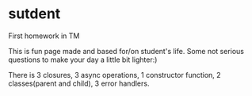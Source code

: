 # sutdent
First homework in TM

This is fun page made and based for/on student's life. Some not serious questions to make your day a little bit lighter:)

There is 3 closures, 3 async operations, 1 constructor function, 2 classes(parent and child), 3 error handlers.

